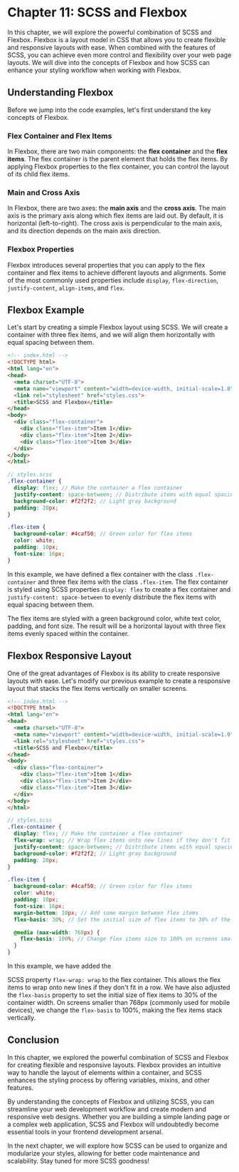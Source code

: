# Chapter 11: SCSS and Flexbox

In this chapter, we will explore the powerful combination of SCSS and Flexbox. Flexbox is a layout model in CSS that allows you to create flexible and responsive layouts with ease. When combined with the features of SCSS, you can achieve even more control and flexibility over your web page layouts. We will dive into the concepts of Flexbox and how SCSS can enhance your styling workflow when working with Flexbox.

## Understanding Flexbox

Before we jump into the code examples, let's first understand the key concepts of Flexbox.

### Flex Container and Flex Items

In Flexbox, there are two main components: the **flex container** and the **flex items**. The flex container is the parent element that holds the flex items. By applying Flexbox properties to the flex container, you can control the layout of its child flex items.

### Main and Cross Axis

In Flexbox, there are two axes: the **main axis** and the **cross axis**. The main axis is the primary axis along which flex items are laid out. By default, it is horizontal (left-to-right). The cross axis is perpendicular to the main axis, and its direction depends on the main axis direction.

### Flexbox Properties

Flexbox introduces several properties that you can apply to the flex container and flex items to achieve different layouts and alignments. Some of the most commonly used properties include `display`, `flex-direction`, `justify-content`, `align-items`, and `flex`.

## Flexbox Example

Let's start by creating a simple Flexbox layout using SCSS. We will create a container with three flex items, and we will align them horizontally with equal spacing between them.

```html
<!-- index.html -->
<!DOCTYPE html>
<html lang="en">
<head>
  <meta charset="UTF-8">
  <meta name="viewport" content="width=device-width, initial-scale=1.0">
  <link rel="stylesheet" href="styles.css">
  <title>SCSS and Flexbox</title>
</head>
<body>
  <div class="flex-container">
    <div class="flex-item">Item 1</div>
    <div class="flex-item">Item 2</div>
    <div class="flex-item">Item 3</div>
  </div>
</body>
</html>
```

```scss
// styles.scss
.flex-container {
  display: flex; // Make the container a flex container
  justify-content: space-between; // Distribute items with equal spacing between them
  background-color: #f2f2f2; // Light gray background
  padding: 20px;
}

.flex-item {
  background-color: #4caf50; // Green color for flex items
  color: white;
  padding: 10px;
  font-size: 16px;
}
```

In this example, we have defined a flex container with the class `.flex-container` and three flex items with the class `.flex-item`. The flex container is styled using SCSS properties `display: flex` to create a flex container and `justify-content: space-between` to evenly distribute the flex items with equal spacing between them.

The flex items are styled with a green background color, white text color, padding, and font size. The result will be a horizontal layout with three flex items evenly spaced within the container.

## Flexbox Responsive Layout

One of the great advantages of Flexbox is its ability to create responsive layouts with ease. Let's modify our previous example to create a responsive layout that stacks the flex items vertically on smaller screens.

```html
<!-- index.html -->
<!DOCTYPE html>
<html lang="en">
<head>
  <meta charset="UTF-8">
  <meta name="viewport" content="width=device-width, initial-scale=1.0">
  <link rel="stylesheet" href="styles.css">
  <title>SCSS and Flexbox</title>
</head>
<body>
  <div class="flex-container">
    <div class="flex-item">Item 1</div>
    <div class="flex-item">Item 2</div>
    <div class="flex-item">Item 3</div>
  </div>
</body>
</html>
```

```scss
// styles.scss
.flex-container {
  display: flex; // Make the container a flex container
  flex-wrap: wrap; // Wrap flex items onto new lines if they don't fit in a row
  justify-content: space-between; // Distribute items with equal spacing between them
  background-color: #f2f2f2; // Light gray background
  padding: 20px;
}

.flex-item {
  background-color: #4caf50; // Green color for flex items
  color: white;
  padding: 10px;
  font-size: 16px;
  margin-bottom: 10px; // Add some margin between flex items
  flex-basis: 30%; // Set the initial size of flex items to 30% of the container width

  @media (max-width: 768px) {
    flex-basis: 100%; // Change flex items size to 100% on screens smaller than 768px
  }
}
```

In this example, we have added the

 SCSS property `flex-wrap: wrap` to the flex container. This allows the flex items to wrap onto new lines if they don't fit in a row. We have also adjusted the `flex-basis` property to set the initial size of flex items to 30% of the container width. On screens smaller than 768px (commonly used for mobile devices), we change the `flex-basis` to 100%, making the flex items stack vertically.

## Conclusion

In this chapter, we explored the powerful combination of SCSS and Flexbox for creating flexible and responsive layouts. Flexbox provides an intuitive way to handle the layout of elements within a container, and SCSS enhances the styling process by offering variables, mixins, and other features.

By understanding the concepts of Flexbox and utilizing SCSS, you can streamline your web development workflow and create modern and responsive web designs. Whether you are building a simple landing page or a complex web application, SCSS and Flexbox will undoubtedly become essential tools in your frontend development arsenal.

In the next chapter, we will explore how SCSS can be used to organize and modularize your styles, allowing for better code maintenance and scalability. Stay tuned for more SCSS goodness!